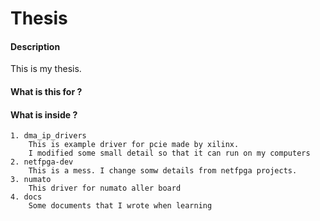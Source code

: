 # Thesis
#### Description
This is my thesis.

#### What is this for ?

#### What is inside ?
    1. dma_ip_drivers
        This is example driver for pcie made by xilinx.
        I modified some small detail so that it can run on my computers
    2. netfpga-dev
        This is a mess. I change somw details from netfpga projects.
    3. numato
        This driver for numato aller board
    4. docs
        Some documents that I wrote when learning